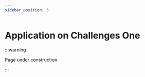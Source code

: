 ```yaml
---
sidebar_position: 3
---
```


# Application on Challenges One

:::warning

Page under construction

:::
